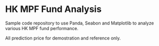 # HK MPF Fund Analysis

Sample code repository to use Panda, Seabon and Matplotlib to analyze various HK MPF fund performance.

All prediction price for demostration and reference only.